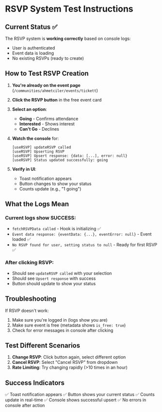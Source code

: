 # RSVP System Test Instructions

## Current Status ✅
The RSVP system is **working correctly** based on console logs:
- User is authenticated
- Event data is loading
- No existing RSVPs (ready to create)

## How to Test RSVP Creation

1. **You're already on the event page** (`/communities/ahmetciler/events/tickett`)

2. **Click the RSVP button** in the free event card

3. **Select an option**:
   - **Going** - Confirms attendance
   - **Interested** - Shows interest
   - **Can't Go** - Declines

4. **Watch the console** for:
   ```
   [useRSVP] updateRSVP called
   [useRSVP] Upserting RSVP
   [useRSVP] Upsert response: {data: [...], error: null}
   [useRSVP] Status updated successfully: going
   ```

5. **Verify in UI**:
   - Toast notification appears
   - Button changes to show your status
   - Counts update (e.g., "1 going")

## What the Logs Mean

### Current logs show SUCCESS:
- `fetchRSVPData called` - Hook is initializing ✅
- `Event data response: {eventData: {...}, eventError: null}` - Event loaded ✅
- `No RSVP found for user, setting status to null` - Ready for first RSVP ✅

### After clicking RSVP:
- Should see `updateRSVP called` with your selection
- Should see `Upsert response` with success
- Button should update to show your status

## Troubleshooting

If RSVP doesn't work:
1. Make sure you're logged in (logs show you are)
2. Make sure event is free (metadata shows `is_free: true`)
3. Check for error messages in console after clicking

## Test Different Scenarios

1. **Change RSVP**: Click button again, select different option
2. **Cancel RSVP**: Select "Cancel RSVP" from dropdown
3. **Rate Limiting**: Try changing rapidly (>10 times in an hour)

## Success Indicators

✅ Toast notification appears
✅ Button shows your current status
✅ Counts update in real-time
✅ Console shows successful upsert
✅ No errors in console after action